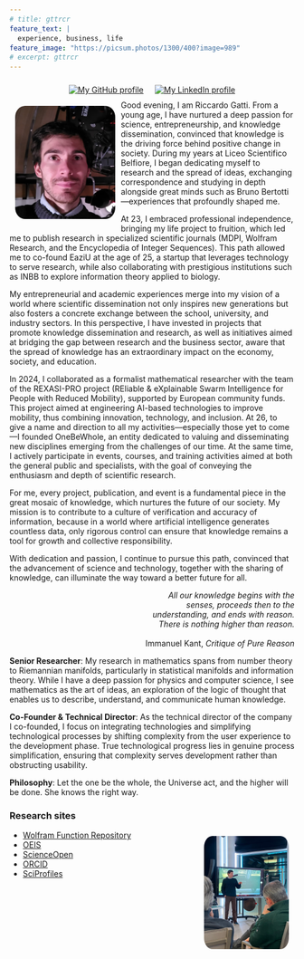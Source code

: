 ```yaml
---
# title: gttrcr
feature_text: |
  experience, business, life
feature_image: "https://picsum.photos/1300/400?image=989"
# excerpt: gttrcr
---
```


<div style="width: 100%; display: flex; justify-content: center;">
  <a title="My GitHub profile" href="https://github.com/gttrcr" style="border-radiu: 10%; margin: 10px">
    <img width="50px" alt="My GitHub profile" src="https://upload.wikimedia.org/wikipedia/commons/thumb/9/91/Octicons-mark-github.svg/512px-Octicons-mark-github.svg.png?20180806170715">
  </a>
  <a title="My LinkedIn profile" href="https://www.linkedin.com/in/gttrcr" style="border-radiu: 10%; margin: 10px">
    <img width="50px" alt="My LinkedIn profile" src="https://upload.wikimedia.org/wikipedia/commons/thumb/8/81/LinkedIn_icon.svg/64px-LinkedIn_icon.svg.png?20210220164014">
  </a>
</div>
<img src="assets/crop.jpeg" alt="Me in the observatory" style="height: 200px; border-radius: 10%; float: left; margin: 10px">
Good evening, I am Riccardo Gatti. From a young age, I have nurtured a deep passion for science, entrepreneurship, and knowledge dissemination, convinced that knowledge is the driving force behind positive change in society. During my years at Liceo Scientifico Belfiore, I began dedicating myself to research and the spread of ideas, exchanging correspondence and studying in depth alongside great minds such as Bruno Bertotti—experiences that profoundly shaped me.  

At 23, I embraced professional independence, bringing my life project to fruition, which led me to publish research in specialized scientific journals (MDPI, Wolfram Research, and the Encyclopedia of Integer Sequences). This path allowed me to co-found EaziU at the age of 25, a startup that leverages technology to serve research, while also collaborating with prestigious institutions such as INBB to explore information theory applied to biology.  

My entrepreneurial and academic experiences merge into my vision of a world where scientific dissemination not only inspires new generations but also fosters a concrete exchange between the school, university, and industry sectors. In this perspective, I have invested in projects that promote knowledge dissemination and research, as well as initiatives aimed at bridging the gap between research and the business sector, aware that the spread of knowledge has an extraordinary impact on the economy, society, and education.  

In 2024, I collaborated as a formalist mathematical researcher with the team of the REXASI-PRO project (REliable & eXplainable Swarm Intelligence for People with Reduced Mobility), supported by European community funds. This project aimed at engineering AI-based technologies to improve mobility, thus combining innovation, technology, and inclusion. At 26, to give a name and direction to all my activities—especially those yet to come—I founded OneBeWhole, an entity dedicated to valuing and disseminating new disciplines emerging from the challenges of our time. At the same time, I actively participate in events, courses, and training activities aimed at both the general public and specialists, with the goal of conveying the enthusiasm and depth of scientific research.  

For me, every project, publication, and event is a fundamental piece in the great mosaic of knowledge, which nurtures the future of our society. My mission is to contribute to a culture of verification and accuracy of information, because in a world where artificial intelligence generates countless data, only rigorous control can ensure that knowledge remains a tool for growth and collective responsibility.  

With dedication and passion, I continue to pursue this path, convinced that the advancement of science and technology, together with the sharing of knowledge, can illuminate the way toward a better future for all.

<div style="text-align: right; ">
  <i>All our knowledge begins with the
  <br>senses, proceeds then to the 
  <br>understanding, and ends with reason.
  <br> There is nothing higher than reason.</i>
  <br><br>Immanuel Kant, <i>Critique of Pure Reason</i>
</div>

**Senior Researcher**: My research in mathematics spans from number theory to Riemannian manifolds, particularly in statistical manifolds and information theory. While I have a deep passion for physics and computer science, I see mathematics as the art of ideas, an exploration of the logic of thought that enables us to describe, understand, and communicate human knowledge.

**Co-Founder & Technical Director**: As the technical director of the company I co-founded, I focus on integrating technologies and simplifying technological processes by shifting complexity from the user experience to the development phase. True technological progress lies in genuine process simplification, ensuring that complexity serves development rather than obstructing usability.

**Philosophy**: Let the one be the whole, the Universe act, and the higher will be done. She knows the right way.

### Research sites

<img src="assets/conf.jpeg" alt="Me at a conference" style="height: 200px; border-radius: 10%; float: right; margin: 10px">

* [Wolfram Function Repository](https://resources.wolframcloud.com/publishers/resources?PublisherID=riccardogatti)
* [OEIS](https://oeis.org/search?q=author:_riccardo+gatti_)
* [ScienceOpen](https://www.scienceopen.com/search#author/281f0b5f-5c02-4ec3-97c3-81c8a8a3be57)
* [ORCID](https://orcid.org/0000-0002-3554-4126)
* [SciProfiles](https://sciprofiles.com/profile/974059)
